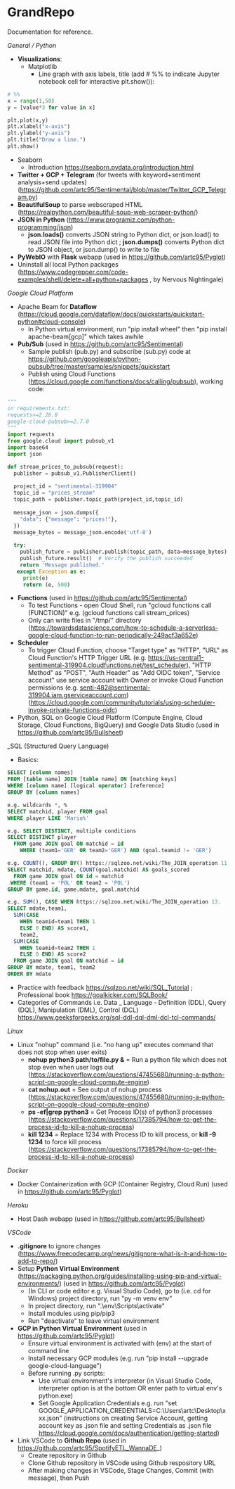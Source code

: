 # GrandRepo
Documentation for reference.

_General / Python_
- **Visualizations**:
  - Matplotlib 
      - Line graph with axis labels, title (add # %% to indicate Jupyter notebook cell for interactive plt.show()):
```python
# %%
x = range(1,50)
y = [value*3 for value in x]

plt.plot(x,y)
plt.xlabel("x-axis")
plt.ylabel("y-axis")
plt.title("Draw a line.")
plt.show()
```
  - Seaborn
    - Introduction https://seaborn.pydata.org/introduction.html
- **Twitter + GCP + Telegram** (for tweets with keyword+sentiment analysis+send updates) (https://github.com/artc95/Sentimental/blob/master/Twitter_GCP_Telegram.py)
- **BeautifulSoup** to parse webscraped HTML (https://realpython.com/beautiful-soup-web-scraper-python/)
- **JSON in Python** (https://www.programiz.com/python-programming/json)
  - **json.loads()** converts JSON string to Python dict, or json.load() to read JSON file into Python dict ; **json.dumps()** converts Python dict to JSON object, or json.dump() to write to file 
- **PyWebIO** with **Flask** webapp (used in https://github.com/artc95/Pyglot)
- Uninstall all local Python packages (https://www.codegrepper.com/code-examples/shell/delete+all+python+packages , by Nervous Nightingale)

_Google Cloud Platform_
- Apache Beam for **Dataflow** (https://cloud.google.com/dataflow/docs/quickstarts/quickstart-python#cloud-console)
  - In Python virtual environment, run "pip install wheel" then "pip install apache-beam[gcp]" which takes awhile
- **Pub/Sub** (used in https://github.com/artc95/Sentimental)
  - Sample publish (pub.py) and subscribe (sub.py) code at https://github.com/googleapis/python-pubsub/tree/master/samples/snippets/quickstart
  - Publish using Cloud Functions (https://cloud.google.com/functions/docs/calling/pubsub), working code:
```python
"""
in requirements.txt:
requests>=2.26.0
google-cloud-pubsub>=2.7.0
"""
import requests
from google.cloud import pubsub_v1
import base64
import json

def stream_prices_to_pubsub(request):
  publisher = pubsub_v1.PublisherClient()
  
  project_id = "sentimental-319904"
  topic_id = "prices_stream"
  topic_path = publisher.topic_path(project_id,topic_id)
      
  message_json = json.dumps({
    "data": {"message": "prices!"},
  })
  message_bytes = message_json.encode('utf-8')
      
  try:
    publish_future = publisher.publish(topic_path, data=message_bytes)
    publish_future.result()  # Verify the publish succeeded
    return 'Message published.'
   except Exception as e:
     print(e)
     return (e, 500)
 ``` 
- **Functions** (used in https://github.com/artc95/Sentimental)
  - To test Functions - open Cloud Shell, run "gcloud functions call (FUNCTION)" e.g. (gcloud functions call stream_prices)
  - Only can write files in "/tmp/" directory (https://towardsdatascience.com/how-to-schedule-a-serverless-google-cloud-function-to-run-periodically-249acf3a652e)
- **Scheduler**
  - To trigger Cloud Function, choose "Target type" as "HTTP", "URL" as Cloud Function's HTTP Trigger URL (e.g. https://us-central1-sentimental-319904.cloudfunctions.net/test_scheduler), "HTTP Method" as "POST", "Auth Header" as "Add OIDC token", "Service account" use service account with Owner or invoke Cloud Function permissions (e.g. senti-482@sentimental-319904.iam.gserviceaccount.com) (https://cloud.google.com/community/tutorials/using-scheduler-invoke-private-functions-oidc)
- Python, SQL on Google Cloud Platform (Compute Engine, Cloud Storage, Cloud Functions, BigQuery) and Google Data Studio (used in https://github.com/artc95/Bullsheet)

_SQL (Structured Query Language)
- Basics:
```SQL
SELECT [column names] 
FROM [table name] JOIN [table name] ON [matching keys]
WHERE [column name] [logical operator] [reference] 
GROUP BY [column names]
```
```SQL
e.g. wildcards *, %
SELECT matchid, player FROM goal
WHERE player LIKE 'Mario%'

e.g. SELECT DISTINCT, multiple conditions
SELECT DISTINCT player
  FROM game JOIN goal ON matchid = id 
    WHERE (team1='GER' OR team2='GER') AND (goal.teamid != 'GER')

e.g. COUNT(), GROUP BY() https://sqlzoo.net/wiki/The_JOIN_operation 11.
SELECT matchid, mdate, COUNT(goal.matchid) AS goals_scored
  FROM game JOIN goal ON id = matchid 
 WHERE (team1 = 'POL' OR team2 = 'POL')
GROUP BY game.id, game.mdate, goal.matchid

e.g. SUM(), CASE WHEN https://sqlzoo.net/wiki/The_JOIN_operation 13.
SELECT mdate,team1,
  SUM(CASE 
    WHEN teamid=team1 THEN 1 
    ELSE 0 END) AS score1,
    team2,
  SUM(CASE 
    WHEN teamid=team2 THEN 1 
    ELSE 0 END) AS score2
  FROM game JOIN goal ON matchid = id
GROUP BY mdate, team1, team2
ORDER BY mdate
```
- Practice with feedback https://sqlzoo.net/wiki/SQL_Tutorial ; Professional book https://goalkicker.com/SQLBook/
- Categories of Commands i.e. Data _ Language - Definition (DDL), Query (DQL), Manipulation (DML), Control (DCL) https://www.geeksforgeeks.org/sql-ddl-dql-dml-dcl-tcl-commands/

_Linux_
- Linux "nohup" command (i.e. "no hang up" executes command that does not stop when user exits)
  - **nohup python3 path/to/file.py &** = Run a python file which does not stop even when user logs out (https://stackoverflow.com/questions/47455680/running-a-python-script-on-google-cloud-compute-engine)
  - **cat nohup.out** = See output of nohup process (https://stackoverflow.com/questions/47455680/running-a-python-script-on-google-cloud-compute-engine)
  - **ps -ef|grep python3** = Get Process ID(s) of python3 processes (https://stackoverflow.com/questions/17385794/how-to-get-the-process-id-to-kill-a-nohup-process)
  - **kill 1234** = Replace 1234 with Process ID to kill process, or **kill -9 1234** to force kill process (https://stackoverflow.com/questions/17385794/how-to-get-the-process-id-to-kill-a-nohup-process)

_Docker_
- Docker Containerization with GCP (Container Registry, Cloud Run) (used in https://github.com/artc95/Pyglot)

_Heroku_
- Host Dash webapp (used in https://github.com/artc95/Bullsheet)

_VSCode_
- **.gitignore** to ignore changes (https://www.freecodecamp.org/news/gitignore-what-is-it-and-how-to-add-to-repo/)
- Setup **Python Virtual Environment** (https://packaging.python.org/guides/installing-using-pip-and-virtual-environments/) (used in https://github.com/artc95/Pyglot)
  - (In CLI or code editor e.g. Visual Studio Code), go to (i.e. cd for Windows) project directory, run "py -m venv env"
  - In project directory, run ".\env\Scripts\activate"
  - Install modules using pip/pip3
  - Run "deactivate" to leave virtual environment
- **GCP in Python Virtual Environment** (used in https://github.com/artc95/Pyglot)
  - Ensure virtual environment is activated with (env) at the start of command line
  - Install necessary GCP modules (e.g. run "pip install --upgrade google-cloud-language")
  - Before running .py scripts:
    - Use virtual environment's interpreter (in Visual Studio Code, interpreter option is at the bottom OR enter path to virtual env's python.exe)
    - Set Google Application Credentials e.g. run "set GOOGLE_APPLICATION_CREDENTIALS=C:\Users\artc\Desktop\xxx.json" (instructions on creating Service Account, getting account key as .json file and setting Credentials as .json file https://cloud.google.com/docs/authentication/getting-started)
- Link VSCode to **Github Repo** (used in https://github.com/artc95/SpotifyETL_WannaDE_)
  - Create repository in Github
  - Clone Github repository in VSCode using Github respository URL
  - After making changes in VSCode, Stage Changes, Commit (with message), then Push




